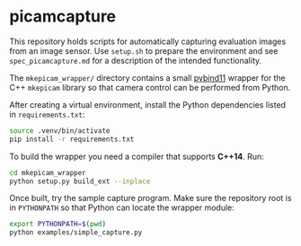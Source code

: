 # picamcapture

This repository holds scripts for automatically capturing evaluation images from an image sensor. Use `setup.sh` to prepare the environment and see `spec_picamcapture.md` for a description of the intended functionality.

The `mkepicam_wrapper/` directory contains a small [pybind11](https://pybind11.readthedocs.io/) wrapper for the C++ `mkepicam` library so that camera control can be performed from Python.

After creating a virtual environment, install the Python dependencies listed in
`requirements.txt`:

```bash
source .venv/bin/activate
pip install -r requirements.txt
```


To build the wrapper you need a compiler that supports **C++14**. Run:

```bash
cd mkepicam_wrapper
python setup.py build_ext --inplace
```

Once built, try the sample capture program. Make sure the repository root is in
`PYTHONPATH` so that Python can locate the wrapper module:

```bash
export PYTHONPATH=$(pwd)
python examples/simple_capture.py
```
